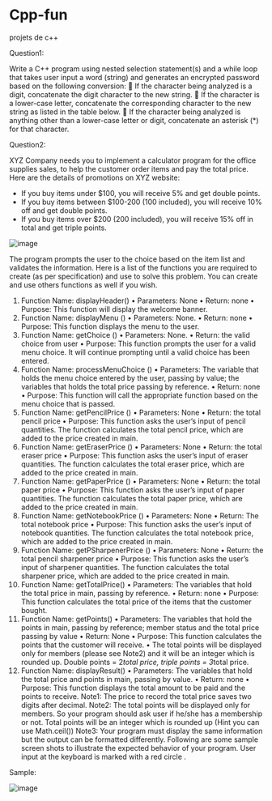 # Cpp-fun
projets de c++ 


Question1:

Write a C++ program using nested selection statement(s) and a while loop that takes user input a
word (string) and generates an encrypted password based on the following conversion:
 If the character being analyzed is a digit, concatenate the digit character to the new string.
 If the character is a lower-case letter, concatenate the corresponding character to the new
string as listed in the table below.
 If the character being analyzed is anything other than a lower-case letter or digit,
concatenate an asterisk (*) for that character. 

Question2:

XYZ Company needs you to implement a calculator program for the office supplies sales, to help
the customer order items and pay the total price.
Here are the details of promotions on XYZ website:
- If you buy items under $100, you will receive 5% and get double points.
- If you buy items between $100-200 (100 included), you will receive 10% off and get double
points.
- If you buy items over $200 (200 included), you will receive 15% off in total and get triple
points. 

![image](https://user-images.githubusercontent.com/113135093/204962095-722e9be8-da90-4fa1-ae07-8ef7744536c2.png)


The program prompts the user to the choice based on the item list and validates the information.
Here is a list of the functions you are required to create (as per specification) and use to solve this
problem. You can create and use others functions as well if you wish.

1. Function Name: displayHeader()
  • Parameters: None
  • Return: none
  • Purpose: This function will display the welcome banner.
2. Function Name: displayMenu ()
  • Parameters: None.
  • Return: none
  • Purpose: This function displays the menu to the user.
3. Function Name: getChoice ()
  • Parameters: None.
  • Return: the valid choice from user
  • Purpose: This function prompts the user for a valid menu choice. It will continue
  prompting until a valid choice has been entered.
4. Function Name: processMenuChoice ()
  • Parameters: The variable that holds the menu choice entered by the user, passing by value;
  the variables that holds the total price passing by reference.
  • Return: none 
• Purpose: This function will call the appropriate function based on the menu choice that is
passed.
5. Function Name: getPencilPrice ()
• Parameters: None
• Return: the total pencil price
• Purpose: This function asks the user’s input of pencil quantities. The function calculates
the total pencil price, which are added to the price created in main.
6. Function Name: getEraserPrice ()
• Parameters: None
• Return: the total eraser price
• Purpose: This function asks the user’s input of eraser quantities. The function calculates
the total eraser price, which are added to the price created in main.
7. Function Name: getPaperPrice ()
• Parameters: None
• Return: the total paper price
• Purpose: This function asks the user’s input of paper quantities. The function calculates
the total paper price, which are added to the price created in main.
8. Function Name: getNotebookPrice ()
• Parameters: None
• Return: The total notebook price
• Purpose: This function asks the user’s input of notebook quantities. The function
calculates the total notebook price, which are added to the price created in main.
9. Function Name: getPSharpenerPrice ()
• Parameters: None
• Return: the total pencil sharpener price
• Purpose: This function asks the user’s input of sharpener quantities. The function
calculates the total sharpener price, which are added to the price created in main.
10. Function Name: getTotalPrice()
• Parameters: The variables that hold the total price in main, passing by reference.
• Return: none
• Purpose: This function calculates the total price of the items that the customer bought.
11. Function Name: getPoints()
• Parameters: The variables that hold the points in main, passing by reference; member
status and the total price passing by value
• Return: None
• Purpose: This function calculates the points that the customer will receive.
• The total points will be displayed only for members (please see Note2) and it will be an
integer which is rounded up.
Double points = 2*total price, triple points = 3*total price. 
12. Function Name: displayResult()
• Parameters: The variables that hold the total price and points in main, passing by value.
• Return: none
• Purpose: This function displays the total amount to be paid and the points to receive.
Note1: The price to record the total price saves two digits after decimal.
Note2: The total points will be displayed only for members. So your program should ask user if
he/she has a membership or not. Total points will be an integer which is rounded up (Hint you can
use Math.ceil())
Note3: Your program must display the same information but the output can be formatted
differently.
Following are some sample screen shots to illustrate the expected behavior of your program. User
input at the keyboard is marked with a red circle . 


Sample:

![image](https://user-images.githubusercontent.com/113135093/204962146-bce4d8b2-a879-4345-ad43-9adc09f3a728.png)



